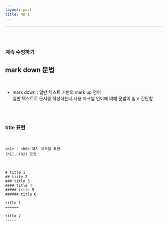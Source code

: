 ```yaml
---
layout: post
title: MD 1
---
```


---

<br><br>

### 계속 수정하기

## mark down 문법

<br>

- mark down : 일반 텍스트 기반의 mark up 언어<br>
  일반 텍스트로 문서를 작성하는데 사용 마크업 언어에 비해 문법이 쉽고 간단함<br>

<br><br>

### title 표현

<br>

```
<h1> - <h6> 까지 제목을 표현
(h1), (h2) 표현
```

<br>

```
# title 1
## title 2
### title 3
#### title 4
##### title 5
###### title 6

title 1
======

title 2
-----


```

<br><br>
